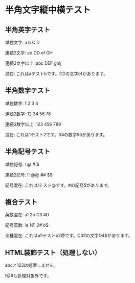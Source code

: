 # 半角文字縦中横テスト

## 半角英字テスト

単独文字: a b C D

連続2文字: ab CD ef GH 

連続3文字以上: abc DEF ghij

混在: これはaテストbです。CDの文字efがあります。

## 半角数字テスト

単独数字: 1 2 3 4

連続2数字: 12 34 56 78

連続3数字以上: 123 456 789

混在: これは1テスト2です。34の数字56があります。

## 半角記号テスト

単独記号: ! @ # $

連続2記号: !! @@ ## $$

記号混在: これは!テスト@です。#の記号$があります。

## 複合テスト

英数混在: a1 2b C3 4D

記号英数: !a 1@ 2# b$

全種混在: これはa1!テストb2@です。C3#の文字D4$があります。

## HTML装飾テスト（処理しない）

<span>abc</span>と<span>123</span>は処理しません。

<span>!@#</span>も処理対象外です。
